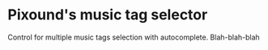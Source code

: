 Pixound's music tag selector
===========

Control for multiple music tags selection with autocomplete.
Blah-blah-blah

